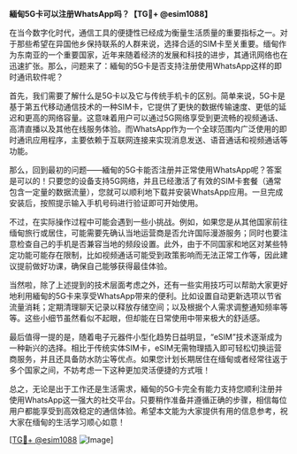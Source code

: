 **緬甸5G卡可以注册WhatsApp吗？【TG💪+ @esim1088】**

在当今数字化时代，通信工具的便捷性已经成为衡量生活质量的重要指标之一。对于那些希望在异国他乡保持联系的人群来说，选择合适的SIM卡至关重要。缅甸作为东南亚的一个重要国家，近年来随着经济的发展和科技的进步，其通讯网络也在迅速扩张。那么，问题来了：緬甸的5G卡是否支持注册使用WhatsApp这样的即时通讯软件呢？

首先，我们需要了解什么是5G卡以及它与传统手机卡的区别。简单来说，5G卡是基于第五代移动通信技术的一种SIM卡，它提供了更快的数据传输速度、更低的延迟和更高的网络容量。这意味着用户可以通过5G网络享受到更流畅的视频通话、高清直播以及其他在线服务体验。而WhatsApp作为一个全球范围内广泛使用的即时通讯应用程序，主要依赖于互联网连接来实现消息发送、语音通话和视频通话等功能。

那么，回到最初的问题——緬甸的5G卡能否注册并正常使用WhatsApp呢？答案是可以的！只要您的设备支持5G网络，并且已经激活了有效的SIM卡套餐（通常包含一定量的数据流量），您就可以顺利地下载并安装WhatsApp应用。一旦完成安装后，按照提示输入手机号码进行验证即可开始使用。

不过，在实际操作过程中可能会遇到一些小挑战。例如，如果您是从其他国家前往缅甸旅行或居住，可能需要先确认当地运营商是否允许国际漫游服务；同时也要注意检查自己的手机是否兼容当地的频段设置。此外，由于不同国家和地区对某些特定功能可能存在限制，比如视频通话可能受到政策影响而无法正常工作等，因此建议提前做好功课，确保自己能够获得最佳体验。

当然啦，除了上述提到的技术层面考虑之外，还有一些实用技巧可以帮助大家更好地利用緬甸的5G卡来享受WhatsApp带来的便利。比如设置自动更新选项以节省流量消耗；定期清理聊天记录以释放存储空间；以及根据个人需求调整通知频率等等。这些小细节虽然看似不起眼，但却能在日常使用中带来极大的舒适感。

最后值得一提的是，随着电子元器件小型化趋势日益明显，“eSIM”技术逐渐成为一种新兴的选择。相比于传统实体SIM卡，eSIM无需物理插入即可轻松切换运营商服务，并且还具备防水防尘等优点。如果您计划长期居住在缅甸或者经常往返于多个国家之间，不妨考虑一下这种更加灵活便捷的方式哦！

总之，无论是出于工作还是生活需求，緬甸的5G卡完全有能力支持您顺利注册并使用WhatsApp这一强大的社交平台。只要稍作准备并遵循正确的步骤，相信每位用户都能享受到高效稳定的通信体验。希望本文能为大家提供有用的信息参考，祝大家在缅甸的生活学习顺心如意！

[[TG💪+ @esim1088](https://t.me/s/esim1088) ![Image](https://i.postimg.cc/4NQfJmqS/Snipaste-2025-05-13-00-14-12.png)]